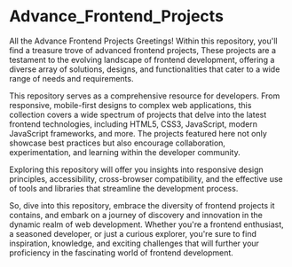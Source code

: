 # Advance_Frontend_Projects
All the Advance Frontend Projects
Greetings! Within this repository, you'll find a treasure trove of advanced frontend projects, These projects are a testament to the evolving landscape of frontend development, offering a diverse array of solutions, designs, and functionalities that cater to a wide range of needs and requirements.

This repository serves as a comprehensive resource for developers.
From responsive, mobile-first designs to complex web applications, this collection covers a wide spectrum of projects that delve into the latest frontend technologies, including HTML5, CSS3, JavaScript, modern JavaScript frameworks, and more. The projects featured here not only showcase best practices but also encourage collaboration, experimentation, and learning within the developer community.

Exploring this repository will offer you insights into responsive design principles, accessibility, cross-browser compatibility, and the effective use of tools and libraries that streamline the development process. 

So, dive into this repository, embrace the diversity of frontend projects it contains, and embark on a journey of discovery and innovation in the dynamic realm of web development. Whether you're a frontend enthusiast, a seasoned developer, or just a curious explorer, you're sure to find inspiration, knowledge, and exciting challenges that will further your proficiency in the fascinating world of frontend development.
